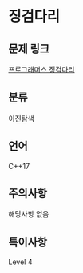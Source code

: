# 징검다리
## 문제 링크
[프로그래머스 징검다리](https://programmers.co.kr/learn/courses/30/lessons/43236?language=cpp)
## 분류
이진탐색
## 언어
C++17
## 주의사항
해당사항 없음
## 특이사항
Level 4